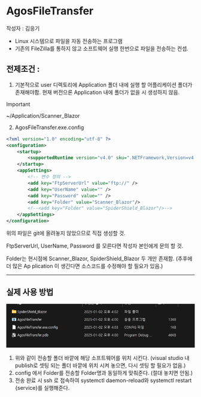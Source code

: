 # AgosFileTransfer
작성자 : 김응기

- Linux 시스템으로 파일을 자동 전송하는 프로그램
- 기존의 FileZilla를 통하지 않고 소프트웨어 실행 한번으로 파일을 전송하는 컨셉.

## 전제조건 : 
1. 기본적으로 user 디렉토리에 Application 폴더 내에 실행 할 어플리케이션 폴더가 존재해야함.
현재 버전으론 Application 내에 폴더가 없을 시 생성하지 않음.

> [!IMPORTANT]
> ~/Application/Scanner_Blazor

2. AgosFileTransfer.exe.config
```xml
<?xml version="1.0" encoding="utf-8" ?>
<configuration>
    <startup> 
        <supportedRuntime version="v4.0" sku=".NETFramework,Version=v4.8" />
    </startup>
	<appSettings>
		<!-- 변수 정의 -->
		<add key="FtpServerUrl" value="ftp://" />
		<add key="UserName" value="" />
		<add key="Password" value="" />
		<add key="Folder" value="Scanner_Blazor"/>		
		<!--<add key="Folder" value="SpiderShield_Blazor"/>-->
	</appSettings>
</configuration>
```

위의 파일은 git에 올려놓지 않았으므로 직접 생성할 것.

FtpServerUrl, UserName, Password 를 모른다면 작성자 본인에게 문의 할 것.

Folder는 현시점에 Scanner_Blazor, SpiderShield_Blazor 두 개만 존재함.
(추후에 더 많은 Ap plication 이 생긴다면 소스코드를 수정해야 할 필요가 있음.)

---

## 실제 사용 방법

![폴더 구조](AgosFileTransfer/Asset/Img/FolderImg.png)
1. 위와 같이 전송할 폴더 바깥에 해당 소프트웨어를 위치 시킨다.
(visual studio 내 publish로 셋팅 되는 폴더 바깥에 위치 시켜 놓으면, 다시 셋팅 할 필요가 없음.)
2. config 에서 Folder를 전송할 Folder명과 동일하게 맞춰준다.
(절대 놓치면 안됨.)
3. 전송 완료 시 ssh 로 접속하여 systemctl daemon-reload와 systemctl restart {service}를 실행해준다.

